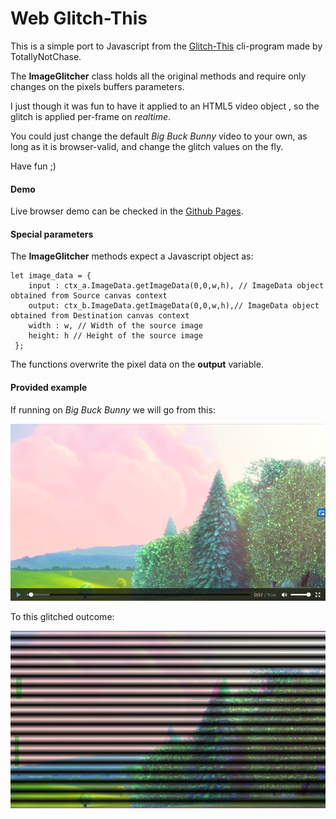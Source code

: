 Web Glitch-This
===============

This is a simple port to Javascript from the [Glitch-This](https://github.com/TotallyNotChase/glitch-this) cli-program made by TotallyNotChase.

The **ImageGlitcher** class holds all the original methods and require only changes on the pixels buffers parameters.

I just though it was fun to have it applied to an HTML5 video object , so the glitch is applied per-frame on _realtime_.

You could just change the default _Big Buck Bunny_ video to your own, as long as it is browser-valid, and change the glitch values on the fly.


Have fun ;)

#### Demo

Live browser demo can be checked in the [Github Pages](https://pahefu.github.io/web-glitch-this/).


#### Special parameters

The **ImageGlitcher** methods expect a Javascript object as:

```
let image_data = {
    input : ctx_a.ImageData.getImageData(0,0,w,h), // ImageData object obtained from Source canvas context
    output: ctx_b.ImageData.getImageData(0,0,w,h),// ImageData object obtained from Destination canvas context
    width : w, // Width of the source image
    height: h // Height of the source image
 };
```

The functions overwrite the pixel data on the **output** variable.

#### Provided example

If running on _Big Buck Bunny_ we will go from this:

![SourceBunnyImg](img/bunny1.png)

To this glitched outcome:

![GlitchedBunny](img/bunny2.png)